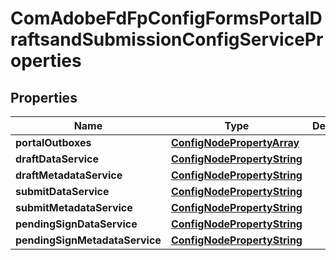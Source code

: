 
# ComAdobeFdFpConfigFormsPortalDraftsandSubmissionConfigServiceProperties

## Properties
Name | Type | Description | Notes
------------ | ------------- | ------------- | -------------
**portalOutboxes** | [**ConfigNodePropertyArray**](ConfigNodePropertyArray.md) |  |  [optional]
**draftDataService** | [**ConfigNodePropertyString**](ConfigNodePropertyString.md) |  |  [optional]
**draftMetadataService** | [**ConfigNodePropertyString**](ConfigNodePropertyString.md) |  |  [optional]
**submitDataService** | [**ConfigNodePropertyString**](ConfigNodePropertyString.md) |  |  [optional]
**submitMetadataService** | [**ConfigNodePropertyString**](ConfigNodePropertyString.md) |  |  [optional]
**pendingSignDataService** | [**ConfigNodePropertyString**](ConfigNodePropertyString.md) |  |  [optional]
**pendingSignMetadataService** | [**ConfigNodePropertyString**](ConfigNodePropertyString.md) |  |  [optional]



